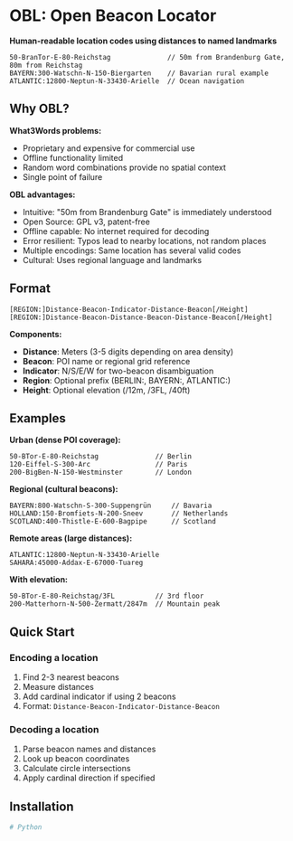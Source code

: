 # OBL: Open Beacon Locator

**Human-readable location codes using distances to named landmarks**

```
50-BranTor-E-80-Reichstag              // 50m from Brandenburg Gate, 80m from Reichstag
BAYERN:300-Watschn-N-150-Biergarten    // Bavarian rural example
ATLANTIC:12800-Neptun-N-33430-Arielle  // Ocean navigation
```

## Why OBL?

**What3Words problems:**
- Proprietary and expensive for commercial use
- Offline functionality limited
- Random word combinations provide no spatial context
- Single point of failure

**OBL advantages:**
- Intuitive: "50m from Brandenburg Gate" is immediately understood
- Open Source: GPL v3, patent-free
- Offline capable: No internet required for decoding
- Error resilient: Typos lead to nearby locations, not random places
- Multiple encodings: Same location has several valid codes
- Cultural: Uses regional language and landmarks

## Format

```
[REGION:]Distance-Beacon-Indicator-Distance-Beacon[/Height]
[REGION:]Distance-Beacon-Distance-Beacon-Distance-Beacon[/Height]
```

**Components:**
- **Distance**: Meters (3-5 digits depending on area density)
- **Beacon**: POI name or regional grid reference
- **Indicator**: N/S/E/W for two-beacon disambiguation  
- **Region**: Optional prefix (BERLIN:, BAYERN:, ATLANTIC:)
- **Height**: Optional elevation (/12m, /3FL, /40ft)

## Examples

**Urban (dense POI coverage):**
```
50-BTor-E-80-Reichstag              // Berlin
120-Eiffel-S-300-Arc                // Paris  
200-BigBen-N-150-Westminster        // London
```

**Regional (cultural beacons):**
```
BAYERN:800-Watschn-S-300-Suppengrün     // Bavaria
HOLLAND:150-Bromfiets-N-200-Sneev       // Netherlands
SCOTLAND:400-Thistle-E-600-Bagpipe      // Scotland
```

**Remote areas (large distances):**
```
ATLANTIC:12800-Neptun-N-33430-Arielle
SAHARA:45000-Addax-E-67000-Tuareg
```

**With elevation:**
```
50-BTor-E-80-Reichstag/3FL          // 3rd floor
200-Matterhorn-N-500-Zermatt/2847m  // Mountain peak
```

## Quick Start

### Encoding a location
1. Find 2-3 nearest beacons
2. Measure distances
3. Add cardinal indicator if using 2 beacons
4. Format: `Distance-Beacon-Indicator-Distance-Beacon`

### Decoding a location  
1. Parse beacon names and distances
2. Look up beacon coordinates
3. Calculate circle intersections
4. Apply cardinal direction if specified

## Installation

```bash
# Python
